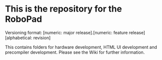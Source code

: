 # This is the repository for the RoboPad

Versioning format: [numeric: major release].[numeric: feature release][alphabetical: revision]

This contains folders for hardware development, HTML UI development and precompiler development. Please see the Wiki for further information.
